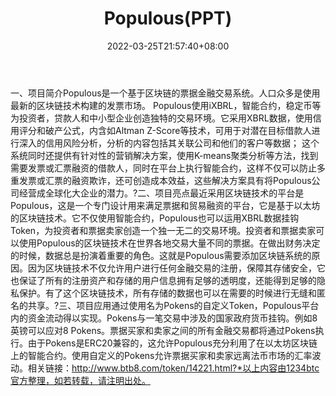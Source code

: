 ﻿---
weight: 
title: "Populous(PPT)"
description: "Populous是一个基于区块链的票据金融交易系统"
date: 2022-03-25T21:57:40+08:00
lastmod: 2022-03-25T16:45:40+08:00
draft: false
authors: ["Metabd"]
featuredImage: "populousppt.webp"
link: ""
tags: ["数字代币","Populous(PPT)"]
categories: ["navigation"]
navigation: ["数字代币"]
lightgallery: true
toc: true
pinned: false
recommend: false
recommend1: false
---
一、项目简介Populous是一个基于区块链的票据金融交易系统。人口众多是使用最新的区块链技术构建的发票市场。 Populous使用iXBRL，智能合约，稳定币等为投资者，贷款人和中小型企业创造独特的交易环境。它采用XBRL数据，使用信用评分和破产公式，内含如Altman Z-Score等技术，可用于对潜在目标借款人进行深入的信用风险分析，分析的内容包括其关联公司和他们的客户等数据； 这个系统同时还提供有针对性的营销解决方案，使用K-means聚类分析等方法，找到需要发票或汇票融资的借款人，同时在平台上执行智能合约，这样不仅可以防止多重发票或汇票的融资欺诈，还可创造成本效益，这些解决方案具有将Populous公司经营成全球化大企业的潜力。?二、项目亮点最近采用区块链技术的平台是Populous，这是一个专门设计用来满足票据和贸易融资的平台，它是基于以太坊的区块链技术。它不仅使用智能合约，Populous也可以运用XBRL数据挂钩Token，为投资者和票据卖家创造一个独一无二的交易环境。投资者和票据卖家可以使用Populous的区块链技术在世界各地交易大量不同的票据。在做出财务决定的时候，数据总是扮演着重要的角色。这就是Populous需要添加区块链系统的原因。因为区块链技术不仅允许用户进行任何金融交易的注册，保障其存储安全，它也保证了所有的注册资产和存储的用户信息拥有足够的透明度，还能得到足够的隐私保护。有了这个区块链技术，所有存储的数据也可以在需要的时候进行无缝和匿名的共享。?三、项目应用通过使用名为Pokens的自定义Token，Populous平台内的资金流动得以实现。Pokens与一笔交易中涉及的国家政府货币挂钩。例如8英镑可以应对8 Pokens。票据买家和卖家之间的所有金融交易都将通过Pokens执行。由于Pokens是ERC20兼容的，这允许Populous充分利用了在以太坊区块链上的智能合约。使用自定义的Pokens允许票据买家和卖家远离法币市场的汇率波动。相关链接：http://www.btb8.com/token/14221.html?*以上内容由1234btc官方整理，如若转载，请注明出处。
